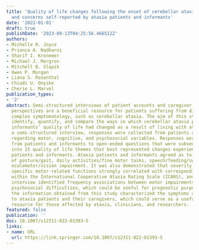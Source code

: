 ```yaml
---
title: 'Quality of life changes following the onset of cerebellar ataxia: Symptoms
  and concerns self-reported by ataxia patients and informants'
date: '2022-01-01'
draft: true
publishDate: '2023-09-13T04:25:56.466512Z'
authors:
- Michelle R. Joyce
- Prianca A. Nadkarni
- Sharif I. Kronemer
- Michael J. Margron
- Mitchell B. Slapik
- Owen P. Morgan
- Liana S. Rosenthal
- Chiadi U. Onyike
- Cherie L. Marvel
publication_types:
- '2'
abstract: Semi-structured interviews of patient accounts and caregiver, or informant,
  perspectives are a beneficial resource for patients suffering from diseases with
  complex symptomatology, such as cerebellar ataxia. The aim of this study was to
  identify, quantify, and compare the ways in which cerebellar ataxia patients’ and
  informants’ quality of life had changed as a result of living with ataxia. Using
  a semi-structured interview, responses were collected from patients and informants
  regarding motor, cognitive, and psychosocial variables. Responses were also collected
  from patients and informants to open-ended questions that were subsequently categorized
  into 15 quality of life themes that best represented changes experienced by the
  patients and informants. Ataxia patients and informants agreed as to the severity
  of posture/gait, daily activities/fine motor tasks, speech/feeding/swallowing, and
  oculomotor/vision impairment. It was also demonstrated that severity ratings for
  specific motor-related functions strongly correlated with corresponding functions
  within the International Cooperative Ataxia Rating Scale (ICARS), and that this
  interview identified frequency associations between motor impairments and specific
  psychosocial difficulties, which could be useful for prognostic purposes. Overall,
  the information obtained from this study characterized the symptoms and challenges
  to ataxia patients and their caregivers, which could serve as a useful educational
  resource for those affected by ataxia, clinicians, and researchers.
featured: false
publication: ''
doi: 10.1007/s12311-022-01393-5
links:
- name: URL
  url: https://link.springer.com/10.1007/s12311-022-01393-5
---
```



